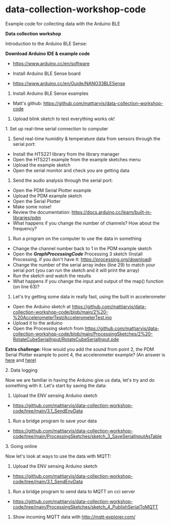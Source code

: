# data-collection-workshop-code
Example code for collecting data with the Arduino BLE

**Data collection workshop**

Introduction to the Arduino BLE Sense:

**Download Arduino IDE & example code**

-   <https://www.arduino.cc/en/software>

-   Install Arduino BLE Sense board

-   <https://www.arduino.cc/en/Guide/NANO33BLESense>

1.  Install Arduino BLE Sense examples

-   Matt's github: <https://github.com/mattjarvis/data-collection-workshop-code>

1.  Upload blink sketch to test everything works ok!

1\. Set up real-time serial connection to computer

1.  Send real-time humidity & temperature data from sensors through the serial port:

-   Install the HTS221 library from the library manager
-   Open the HTS221 example from the example sketches menu
-   Upload the example sketch
-   Open the serial monitor and check you are getting data

1.  Send the audio analysis through the serial port:

-   Open the PDM Serial Plotter example
-   Upload the PDM example sketch
-   Open the Serial Plotter
-   Make some noise!
-   Review the documentation: <https://docs.arduino.cc/learn/built-in-libraries/pdm>
-   What happens if you change the number of channels? How about the frequency?

1.  Run a program on the computer to use the data in something

-   Change the channel number back to 1 in the PDM example sketch
-   Open the ***GraphProcessingCode*** Processing 3 sketch (Install Processing, if you don't have it: <https://processing.org/download>)
-   Change the number of the serial array index (line 29) to match your serial port (you can run the sketch and it will print the array)
-   Run the sketch and watch the results
-   What happens if you change the input and output of the map() function (on line 63)?

1.  Let's try getting some data in really fast, using the built in accelerometer

-   Open the Arduino sketch at <https://github.com/mattjarvis/data-collection-workshop-code/blob/main/2%20-%20AccelerometerTest/AccelerometerTest.ino>
-   Upload it to the arduino
-   Open the Processing sketch from <https://github.com/mattjarvis/data-collection-workshop-code/blob/main/ProcessingSketches/2%20-RotateCubeSerialInput/RotateCubeSerialInput.pde>

**Extra challenge:** How would you add the sound from point 2, the PDM Serial Plotter example to point 4, the accelerometer example? (An answer is [here](https://github.com/mattjarvis/data-collection-workshop-code/tree/main/2.1%20-%20AccelerometerTestWithSound) and [here](https://github.com/mattjarvis/data-collection-workshop-code/tree/main/ProcessingSketches/2.1%20RotateCubeSerialInputSizeIncreasing))

2\. Data logging

Now we are familiar in having the Arduino give us data, let's try and do something with it. Let's start by saving the data:

1.  Upload the ENV sensing Arduino sketch

-   <https://github.com/mattjarvis/data-collection-workshop-code/tree/main/3.1_SendEnvData>

1.  Run a bridge program to save your data

-   <https://github.com/mattjarvis/data-collection-workshop-code/tree/main/ProcessingSketches/sketch_3_SaveSerialInputAsTable>

3\. Going online

Now let's look at ways to use the data with MQTT:

1.  Upload the ENV sensing Arduino sketch

-   <https://github.com/mattjarvis/data-collection-workshop-code/tree/main/3.1_SendEnvData>

1.  Run a bridge program to send data to MQTT on cci server

-   <https://github.com/mattjarvis/data-collection-workshop-code/tree/main/ProcessingSketches/sketch_4_PublishSerialToMQTT>

1.  Show incoming MQTT data with <http://mqtt-explorer.com/>